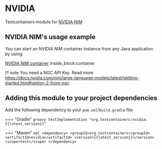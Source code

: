 # NVIDIA

Testcontainers module for [NVIDIA NIM](https://developer.nvidia.com/blog/a-simple-guide-to-deploying-generative-ai-with-nvidia-nim/)

## NVIDIA NIM's usage example

You can start an NVIDIA NIM container instance from any Java application by using:

<!--codeinclude-->
[NVIDIA NIM container](../../modules/nvidia/src/test/java/org/testcontainers/nvidia/NimContainerTest.java) inside_block:container
<!--/codeinclude-->

!!! note
    You need a NGC API Key. Read more https://docs.nvidia.com/nim/large-language-models/latest/getting-started.html#option-2-from-ngc

## Adding this module to your project dependencies

Add the following dependency to your `pom.xml`/`build.gradle` file:

=== "Gradle"
    ```groovy
    testImplementation "org.testcontainers:nvidia:{{latest_version}}"
    ```

=== "Maven"
    ```xml
    <dependency>
        <groupId>org.testcontainers</groupId>
        <artifactId>nvidia</artifactId>
        <version>{{latest_version}}</version>
        <scope>test</scope>
    </dependency>
    ```

